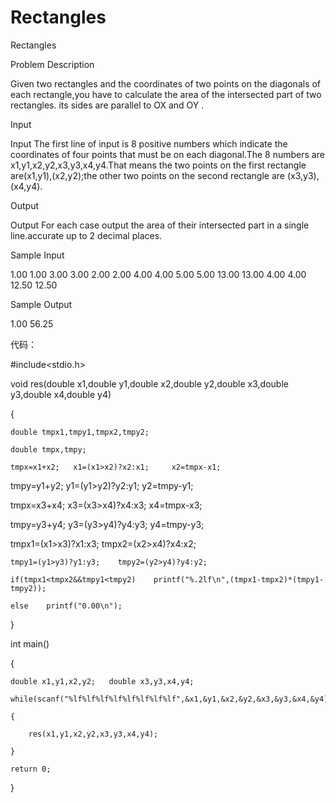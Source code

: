 # Rectangles

Rectangles

Problem Description

Given two rectangles and the coordinates of two points on the diagonals of each rectangle,you have to calculate the area of the intersected part of two rectangles. its sides are parallel to OX and OY .

Input

Input The first line of input is 8 positive numbers which indicate the coordinates of four points that must be on each diagonal.The 8 numbers are x1,y1,x2,y2,x3,y3,x4,y4.That means the two points on the first rectangle are(x1,y1),(x2,y2);the other two points on the second rectangle are (x3,y3),(x4,y4).

Output

Output For each case output the area of their intersected part in a single line.accurate up to 2 decimal places.

Sample Input

1.00 1.00 3.00 3.00 2.00 2.00 4.00 4.00 5.00 5.00 13.00 13.00 4.00 4.00 12.50 12.50

Sample Output

1.00 56.25


代码：

#include<stdio.h>

void res(double x1,double y1,double x2,double y2,double x3,double y3,double x4,double y4)

{

    double tmpx1,tmpy1,tmpx2,tmpy2;
    
    double tmpx,tmpy;
    
    tmpx=x1+x2;   x1=(x1>x2)?x2:x1;     x2=tmpx-x1;
    
  tmpy=y1+y2;   y1=(y1>y2)?y2:y1;     y2=tmpy-y1;
  
  tmpx=x3+x4;   x3=(x3>x4)?x4:x3;     x4=tmpx-x3;
  
tmpy=y3+y4;   y3=(y3>y4)?y4:y3;     y4=tmpy-y3;

 tmpx1=(x1>x3)?x1:x3;    tmpx2=(x2>x4)?x4:x2;
 
    tmpy1=(y1>y3)?y1:y3;    tmpy2=(y2>y4)?y4:y2;    
    
    if(tmpx1<tmpx2&&tmpy1<tmpy2)    printf("%.2lf\n",(tmpx1-tmpx2)*(tmpy1-tmpy2));
    
    else    printf("0.00\n");   
    
}

int main()

{

    double x1,y1,x2,y2;   double x3,y3,x4,y4;
    
    while(scanf("%lf%lf%lf%lf%lf%lf%lf%lf",&x1,&y1,&x2,&y2,&x3,&y3,&x4,&y4)!=EOF)
    
    {
    
        res(x1,y1,x2,y2,x3,y3,x4,y4);
        
    }
    
    return 0;
    
}

